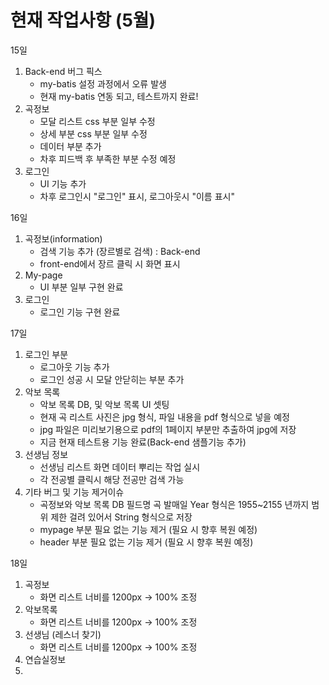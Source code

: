 # 현재 작업사항 (5월)

15일
1) Back-end 버그 픽스
    - my-batis 설정 과정에서 오류 발생
    - 현재 my-batis 연동 되고, 테스트까지 완료!
2) 곡정보
    - 모달 리스트 css 부분 일부 수정
    - 상세 부분 css 부분 일부 수정
    - 데이터 부분 추가
    - 차후 피드백 후 부족한 부분 수정 예정
3) 로그인
    - UI 기능 추가
    - 차후 로그인시 "로그인" 표시, 로그아웃시 "이름 표시"

16일
1) 곡정보(information)
    - 검색 기능 추가 (장르별로 검색) : Back-end
    - front-end에서 장르 클릭 시 화면 표시
2) My-page
    - UI 부분 일부 구현 완료
3) 로그인 
    - 로그인 기능 구현 완료

17일
1) 로그인 부분
    - 로그아웃 기능 추가
    - 로그인 성공 시 모달 안닫히는 부분 추가
2) 악보 목록
    - 악보 목록 DB, 및 악보 목록 UI 셋팅
    - 현재 곡 리스트 사진은 jpg 형식, 파일 내용을 pdf 형식으로 넣을 예정
    - jpg 파일은 미리보기용으로 pdf의 1페이지 부분만 추출하여 jpg에 저장
    - 지금 현재 테스트용 기능 완료(Back-end 샘플기능 추가)
3) 선생님 정보
    - 선생님 리스트 화면 데이터 뿌리는 작업 실시
    - 각 전공별 클릭시 해당 전공만 검색 가능
4) 기타 버그 및 기능 제거이슈
    - 곡정보와 악보 목록 DB 필드명 곡 발매일 Year 형식은 1955~2155 년까지 범위 제한 걸려 있어서 String 형식으로 저장 
    - mypage 부분 필요 없는 기능 제거 (필요 시 향후 복원 예정)
    - header 부분 필요 없는 기능 제거 (필요 시 향후 복원 예정)


18일
1) 곡정보
    - 화면 리스트 너비를 1200px -> 100% 조정
2) 악보목록
    - 화면 리스트 너비를 1200px -> 100% 조정
3) 선생님 (레스너 찾기)
    - 화면 리스트 너비를 1200px -> 100% 조정
4) 연습실정보
5) 